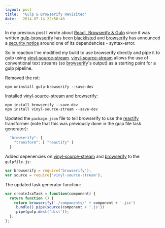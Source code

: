 ```yaml
---
layout: post
title:  "Gulp & Browserify Revisited"
date:   2014-07-14 22:50:48
---
```


In my previous post I wrote about [React, Browserify & Gulp](/2014/06/20/react-and-gulp.html) since it was written [gulp-browserify][] has been [blacklisted](https://github.com/deepak1556/gulp-browserify#note-this-plugin-has-been-blacklisted) and [browserify][] has announced a [security notice](https://github.com/substack/node-browserify/blob/master/changelog.markdown#421) around one of its dependencies - syntax-error. 

So in reaction I've modified my build to use browserify directly and pipe it to gulp using [vinyl-source-stream][]. [vinyl-source-stream][] allows the use of conventional text streams (so [browserify][]'s output) as a starting point for a gulp pipeline.

Removed the rot:

```
npm uninstall gulp-browserify --save-dev
```

Installed [vinyl-source-stream][] and [browserify][]:

```
npm install browserify --save-dev
npm install vinyl-source-stream --save-dev
```

Updated the `package.json` file to tell browserify to use the [reactify][] transformer (note that this was previously done in the gulp file task generator):

``` js
  "browserify": { 
    "transform": [ "reactify" ] 
  }
```  

Added depenencies on [vinyl-source-stream][] and [browserify][] to the `gulpfile.js`:

``` js
var browserify = require('browserify');
var source = require('vinyl-source-stream');
```

The updated task generator function:

``` js
var createJsxTask = function(component) {
  return function () {
    return browserify('./components/' + component + '.jsx')
    .bundle().pipe(source(component + '.js'))
    .pipe(gulp.dest('dist'));
  };
};
```


[browserify]: http://browserify.org
[gulp-browserify]: https://github.com/deepak1556/gulp-browserify
[gulp]: http://gulpjs.com
[reactify]: https://github.com/andreypopp/reactify
[vinyl-source-stream]: https://github.com/hughsk/vinyl-source-stream